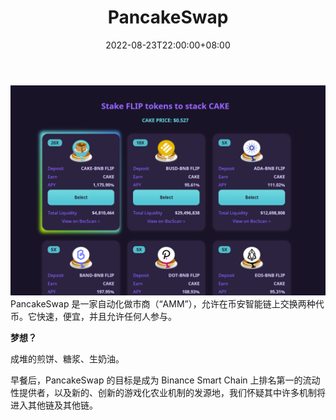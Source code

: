 ﻿---
title: "PancakeSwap"
description: "PancakeSwap 是一家自动化做市商（“AMM”），允许在币安智能链上交换两种代币。它快速，便宜，并且允许任何人参与。"
date: 2022-08-23T22:00:00+08:00
lastmod: 2022-08-23T14:00:00+08:00
draft: false
authors: ["Cindy"]
featuredImage: "pancakeswap.png"
tags: ["DeFi","PancakeSwap"]
categories: ["nfts"]
nfts: ["DeFi"]
blockchain: "BSC"
website: "https://pancakeswap.finance/"
twitter: "https://twitter.com/pancakeswap"
discord: ""
telegram: "https://t.me/PancakeSwap"
github: "https://github.com/pancakeswap"
youtube: ""
twitch: ""
facebook: ""
instagram: ""
reddit: ""
medium: "https://pancakeswap.medium.com/"
steam: ""
gitbook: ""
googleplay: ""
appstore: ""
status: "Live"
weight: 
lightgallery: true
toc: true
pinned: false
recommend: false
recommend1: false
---
![979y789870](c924a78e28143722473b9720b9.png)PancakeSwap 是一家自动化做市商（“AMM”），允许在币安智能链上交换两种代币。它快速，便宜，并且允许任何人参与。

**梦想？**

成堆的煎饼、糖浆、生奶油。

早餐后，PancakeSwap 的目标是成为 Binance Smart Chain 上排名第一的流动性提供者，以及新的、创新的游戏化农业机制的发源地，我们怀疑其中许多机制将进入其他链及其他链。